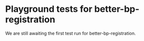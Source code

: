 # Playground tests for better-bp-registration
We are still awaiting the first test run for better-bp-registration.

